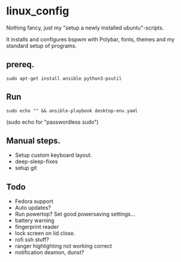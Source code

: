 # linux_config
Nothing fancy, just my "setup a newly installed ubuntu"-scripts.

It installs and configures bspwm with Polybar, fonts, themes and my standard setup of programs.

## prereq.
`sudo apt-get install ansible python3-psutil`

## Run
`sudo echo "" && ansible-playbook desktop-env.yaml`

(sudo echo for "passwordless sudo")


## Manual steps.
- Setup custom keyboard layout.
- deep-sleep-fixes
- setup git

## Todo
- Fedora support
- Auto updates?
- Run powertop? Set good powersaving settings...
- battery warning
- fingerprint reader
- lock screen on lid close.
- rofi ssh stuff?
- ranger highlighting not working correct
- notification deamon, dunst?
